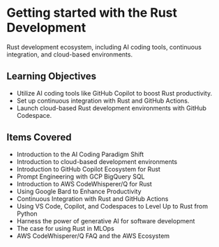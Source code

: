 # Getting started with the Rust Development 

Rust development ecosystem, including AI coding tools, continuous integration, and cloud-based environments.

## Learning Objectives
- Utilize AI coding tools like GitHub Copilot to boost Rust productivity.
- Set up continuous integration with Rust and GitHub Actions.
- Launch cloud-based Rust development environments with GitHub Codespace.

## Items Covered
- Introduction to the AI Coding Paradigm Shift
- Introduction to cloud-based development environments
- Introduction to GitHub Copilot Ecosystem for Rust
- Prompt Engineering with GCP BigQuery SQL
- Introduction to AWS CodeWhisperer/Q for Rust
- Using Google Bard to Enhance Productivity
- Continuous Integration with Rust and GitHub Actions
- Using VS Code, Copilot, and Codespaces to Level Up to Rust from Python
- Harness the power of generative AI for software development
- The case for using Rust in MLOps
- AWS CodeWhisperer/Q FAQ and the AWS Ecosystem
